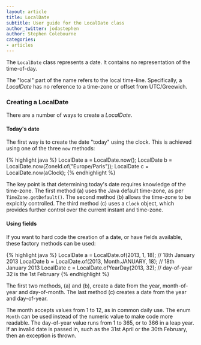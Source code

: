 ```yaml
---
layout: article
title: LocalDate
subtitle: User guide for the LocalDate class
author_twitter: jodastephen
author: Stephen Colebourne
categories:
- articles
---
```


The `LocalDate` class represents a date.
It contains no representation of the time-of-day.

The "local" part of the name refers to the local time-line.
Specifically, a *LocalDate* has no reference to a time-zone or offset from UTC/Greewich.

### Creating a LocalDate

There are a number of ways to create a *LocalDate*.

#### Today's date

The first way is to create the date "today" using the clock.
This is achieved using one of the three `now` methods:

{% highlight java %}
LocalDate a = LocalDate.now();
LocalDate b = LocalDate.now(ZoneId.of("Europe/Paris"));
LocalDate c = LocalDate.now(aClock);
{% endhighlight %}

The key point is that determining today's date requires knowledge of the time-zone.
The first method (a) uses the Java default time-zone, as per `TimeZone.getDefault()`.
The second method (b) allows the time-zone to be explcitly controlled.
The third method (c) uses a `Clock` object, which provides further control over the current instant and time-zone.

#### Using fields

If you want to hard code the creation of a date, or have fields available, these factory
methods can be used:

{% highlight java %}
LocalDate a = LocalDate.of(2013, 1, 18);              // 18th January 2013
LocalDate b = LocalDate.of(2013, Month.JANUARY, 18);  // 18th January 2013
LocalDate c = LocalDate.ofYearDay(2013, 32);          // day-of-year 32 is the 1st February
{% endhighlight %}

The first two methods, (a) and (b), create a date from the year, month-of-year and day-of-month.
The last method (c) creates a date from the year and day-of-year.

The month accepts values from 1 to 12, as in common daily use.
The enum `Month` can be used instead of the numeric value to make code more readable.
The day-of-year value runs from 1 to 365, or to 366 in a leap year.
If an invalid date is passed in, such as the 31st April or the 30th February, then an exception is thrown.



